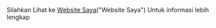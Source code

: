 Silahkan Lihat ke
[Website Saya](https://kelompok-2pabweb.000webhostapp.com/)("Website Saya")
Untuk informasi lebih lengkap